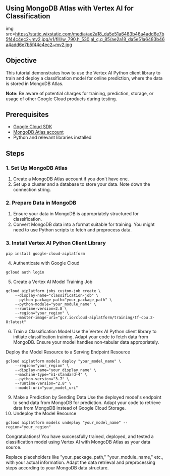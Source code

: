 ## Using MongoDB Atlas with Vertex AI for Classification

img src=https://static.wixstatic.com/media/ae2a18_da5e51a6483b46a4add6e7b5f44c4ec2~mv2.jpg/v1/fill/w_790,h_530,al_c,q_85/ae2a18_da5e51a6483b46a4add6e7b5f44c4ec2~mv2.jpg

## Objective

This tutorial demonstrates how to use the Vertex AI Python client library to train and deploy a classification model for online prediction, where the data is stored in MongoDB Atlas.

**Note:** Be aware of potential charges for training, prediction, storage, or usage of other Google Cloud products during testing.

## Prerequisites

- [Google Cloud SDK](https://cloud.google.com/sdk/docs/install)
- [MongoDB Atlas account](https://www.mongodb.com/cloud/atlas)
- Python and relevant libraries installed

## Steps

### 1. Set Up MongoDB Atlas

1. Create a MongoDB Atlas account if you don't have one.
2. Set up a cluster and a database to store your data. Note down the connection string.

### 2. Prepare Data in MongoDB

1. Ensure your data in MongoDB is appropriately structured for classification.
2. Convert MongoDB data into a format suitable for training. You might need to use Python scripts to fetch and preprocess data.

### 3. Install Vertex AI Python Client Library

```
pip install google-cloud-aiplatform
```

4. Authenticate with Google Cloud
```
gcloud auth login
```
5. Create a Vertex AI Model Training Job
```
gcloud aiplatform jobs custom-job create \
    --display-name="classification-job" \
    --python-package-path="your_package_path" \
    --python-module="your_module_name" \
    --runtime-version=2.8 \
    --region="your_region" \
    --master-image-uri="gcr.io/cloud-aiplatform/training/tf-cpu.2-8:latest"
```
6. Train a Classification Model
Use the Vertex AI Python client library to initiate classification training. Adapt your code to fetch data from MongoDB.
Ensure your model handles non-tabular data appropriately.

Deploy the Model Resource to a Serving Endpoint Resource
```
gcloud aiplatform models deploy "your_model_name" \
    --region="your_region" \
    --display-name="your_display_name" \
    --machine-type="n1-standard-4" \
    --python-version="3.7" \
    --runtime-version="2.8" \
    --model-uri="your_model_uri"
```

9. Make a Prediction by Sending Data
Use the deployed model's endpoint to send data from MongoDB for prediction.
Adapt your code to retrieve data from MongoDB instead of Google Cloud Storage.
10. Undeploy the Model Resource
```
gcloud aiplatform models undeploy "your_model_name" --region="your_region"
```
Congratulations! You have successfully trained, deployed, and tested a classification model using Vertex AI with MongoDB Atlas as your data source.

Replace placeholders like "your_package_path," "your_module_name," etc., with your actual information. Adapt the data retrieval and preprocessing steps according to your MongoDB data structure.
